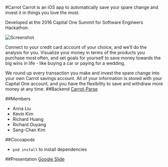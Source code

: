 #Carrot
Carrot is an iOS app to automatically save your spare change and invest it in things you love the most. 

Developed at the 2016 Capital One Summit for Software Engineers Hackathon.

![Screenshot](http://i.imgur.com/rMU0rGD.png)

Connect to your credit card account of your choice, and we’ll do the analysis for you. Visualize your money in terms of the products you purchase most often, and set goals for yourself to save money towards the big wins in life - like buying a car or paying for a wedding.

We round up every transaction you make and invest the spare change into your own Carrot savings account. All of your information is stored with your Capital One account, and you have the flexibility to save and withdraw more money at any time.
##Backend
[Carrot-Parse](https://github.com/rlouyang/carrot-parse)

##Members
* Anna Liu
* Kevin Kim
* Richard Huang
* Richard Ouyang
* Sang-Chan Kim
 
##Cocoapods
* `pod install` to install dependencies

##Presentation 
[Google Slide](https://docs.google.com/presentation/d/1Q6uJYYkDGKc0allsuwSXiLVXeCoRFXU_G_LaQtDejzE/edit)

